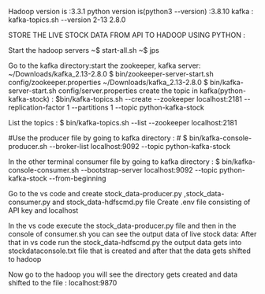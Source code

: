 Hadoop version is :3.3.1
python version is(python3 --version) :3.8.10
kafka : kafka-topics.sh --version
2-13 2.8.0

STORE THE LIVE STOCK DATA FROM API TO HADOOP USING PYTHON :

Start the hadoop servers
~$ start-all.sh
~$ jps

Go to the kafka directory:start the zookeeper, kafka server:
~/Downloads/kafka_2.13-2.8.0
           $ bin/zookeeper-server-start.sh  config/zookeeper.properties
~/Downloads/kafka_2.13-2.8.0
           $ bin/kafka-server-start.sh config/server.properties
create the topic in kafka(python-kafka-stock) :
  $bin/kafka-topics.sh --create --zookeeper localhost:2181 --replication-factor 1 --partitions 1 --topic python-kafka-stock
 
List the topics :
$ bin/kafka-topics.sh --list --zookeeper localhost:2181

#Use the producer file by going to kafka directory :
         # $ bin/kafka-console-producer.sh --broker-list localhost:9092 --topic python-kafka-stock
 
In the other terminal consumer file by going to kafka directory :
            $ bin/kafka-console-consumer.sh --bootstrap-server localhost:9092 --topic python-kafka-stock --from-beginning

Go to the vs code and create stock_data-producer.py ,stock_data-consumer.py and stock_data-hdfscmd.py file
 Create .env file consisting of API key and localhost

In the vs code execute the stock_data-producer.py file and then in the console of consumer.sh you can see the  output data of live stock data:
After that in vs code run the stock_data-hdfscmd.py the output data gets into stockdataconsole.txt file that is created and 
after that the data gets shifted to hadoop

Now go to the hadoop you will see the directory gets created and data shifted to the file :
localhost:9870 

